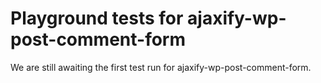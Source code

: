 # Playground tests for ajaxify-wp-post-comment-form
We are still awaiting the first test run for ajaxify-wp-post-comment-form.
